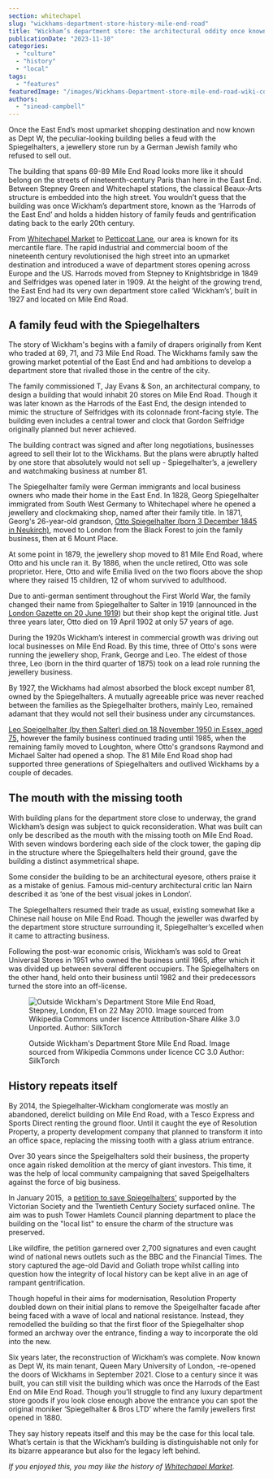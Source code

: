```yaml
---
section: whitechapel
slug: "wickhams-department-store-history-mile-end-road"
title: "Wickham’s department store: the architectural oddity once known as the Harrods of the East End"
publicationDate: "2023-11-10"
categories: 
  - "culture"
  - "history"
  - "local"
tags: 
  - "features"
featuredImage: "/images/Wickhams-Department-store-mile-end-road-wiki-commons.jpg"
authors: 
  - "sinead-campbell"
---
```


Once the East End’s most upmarket shopping destination and now known as Dept W, the peculiar-looking building belies a feud with the Spiegelhalters, a jewellery store run by a German Jewish family who refused to sell out.

The building that spans 69-89 Mile End Road looks more like it should belong on the streets of nineteenth-century Paris than here in the East End. Between Stepney Green and Whitechapel stations, the classical Beaux-Arts structure is embedded into the high street. You wouldn’t guess that the building was once Wickham’s department store, known as the ‘Harrods of the East End’ and holds a hidden history of family feuds and gentrification dating back to the early 20th century. 

From [Whitechapel Market](https://whitechapellondon.co.uk/unexpected-beauty-street-market-photoessay/) to [Petticoat Lane](https://whitechapellondon.co.uk/petticoat-lane-market-history/), our area is known for its mercantile flare. The rapid industrial and commercial boom of the nineteenth century revolutionised the high street into an upmarket destination and introduced a wave of department stores opening across Europe and the US. Harrods moved from Stepney to Knightsbridge in 1849 and Selfridges was opened later in 1909. At the height of the growing trend, the East End had its very own department store called ‘Wickham’s’, built in 1927 and located on Mile End Road. 

## A family feud with the Spiegelhalters

The story of Wickham's begins with a family of drapers originally from Kent who traded at 69, 71, and 73 Mile End Road. The Wickhams family saw the growing market potential of the East End and had ambitions to develop a department store that rivalled those in the centre of the city.

The family commissioned T, Jay Evans & Son, an architectural company, to design a building that would inhabit 20 stores on Mile End Road. Though it was later known as the Harrods of the East End, the design intended to mimic the structure of Selfridges with its colonnade front-facing style. The building even includes a central tower and clock that Gordon Selfridge originally planned but never achieved. 

The building contract was signed and after long negotiations, businesses agreed to sell their lot to the Wickhams. But the plans were abruptly halted by one store that absolutely would not sell up - Spiegelhalter’s, a jewellery and watchmaking business at number 81.

The Spiegelhalter family were German immigrants and local business owners who made their home in the East End. In 1828, Georg Spiegelhalter immigrated from South West Germany to Whitechapel where he opened a jewellery and clockmaking shop, named after their family title. In 1871, Georg's 26-year-old grandson, [Otto Spiegelhalter (born 3 December 1845 in Neukirch)](https://www.yorkbeach.co.uk/family_history/spiegelhalter/otto.html), moved to London from the Black Forest to join the family business, then at 6 Mount Place.

At some point in 1879, the jewellery shop moved to 81 Mile End Road, where Otto and his uncle ran it. By 1886, when the uncle retired, Otto was sole proprietor. Here, Otto and wife Emilia lived on the two floors above the shop where they raised 15 children, 12 of whom survived to adulthood.

Due to anti-german sentiment throughout the First World War, the family changed their name from Spiegelhalter to Salter in 1919 (announced in the [London Gazette on 20 June 1919](https://www.yorkbeach.co.uk/family_history/spiegelhalter/gazette.html)) but their shop kept the original title. Just three years later, Otto died on 19 April 1902 at only 57 years of age.

During the 1920s Wickham’s interest in commercial growth was driving out local businesses on Mile End Road. By this time, three of Otto's sons were running the jewellery shop, Frank, George and Leo. The eldest of those three, Leo (born in the third quarter of 1875) took on a lead role running the jewellery business.

By 1927, the Wickhams had almost absorbed the block except number 81, owned by the Spiegelhalters. A mutually agreeable price was never reached between the families as the Spiegelhalter brothers, mainly Leo, remained adamant that they would not sell their business under any circumstances. 

[Leo Speigelhalter (by then Salter) died on 18 November 1950 in Essex, aged 75,](https://www.yorkbeach.co.uk/family_history/spiegelhalter/children.html) however the family business continued trading until 1985, when the remaining family moved to Loughton, where Otto's grandsons Raymond and Michael Salter had opened a shop. The 81 Mile End Road shop had supported three generations of Spiegelhalters and outlived Wickhams by a couple of decades.  

## The mouth with the missing tooth

With building plans for the department store close to underway, the grand Wickham’s design was subject to quick reconsideration. What was built can only be described as the mouth with the missing tooth on Mile End Road. With seven windows bordering each side of the clock tower, the gaping dip in the structure where the Spiegelhalters held their ground, gave the building a distinct asymmetrical shape. 

Some consider the building to be an architectural eyesore, others praise it as a mistake of genius. Famous mid-century architectural critic Ian Nairn described it as ‘one of the best visual jokes in London’. 

The Spiegelhalters resumed their trade as usual, existing somewhat like a Chinese nail house on Mile End Road. Though the jeweller was dwarfed by the department store structure surrounding it, Spiegelhalter’s excelled when it came to attracting business. 

Following the post-war economic crisis, Wickham’s was sold to Great Universal Stores in 1951 who owned the business until 1965, after which it was divided up between several different occupiers. The Spiegelhalters on the other hand, held onto their business until 1982 and their predecessors turned the store into an off-license.

<figure>

![Outside Wickham's Department Store Mile End Road, Stepney, London, E1 on 22 May 2010. Image sourced from Wikipedia Commons under liscence Attribution-Share Alike 3.0 Unported. Author: SilkTorch](/images/Wickhams-Department-Store-Mile-End-Road-wiki-commons-2-1024x683.jpg)

<figcaption>

Outside Wickham's Department Store Mile End Road. Image sourced from Wikipedia Commons under licence CC 3.0 Author: SilkTorch

</figcaption>

</figure>

## History repeats itself

By 2014, the Spiegelhalter-Wickham conglomerate was mostly an abandoned, derelict building on Mile End Road, with a Tesco Express and Sports Direct renting the ground floor. Until it caught the eye of Resolution Property, a property development company that planned to transform it into an office space, replacing the missing tooth with a glass atrium entrance. 

Over 30 years since the Speigelhalters sold their business, the property once again risked demolition at the mercy of giant investors. This time, it was the help of local community campaigning that saved Speigelhalters against the force of big business. 

In January 2015,  a [petition to save Spiegelhalters'](https://www.change.org/p/tower-hamlets-council-save-spiegelhalter-s) supported by the Victorian Society and the Twentieth Century Society surfaced online. The aim was to push Tower Hamlets Council planning department to place the building on the "local list" to ensure the charm of the structure was preserved.

Like wildfire, the petition garnered over 2,700 signatures and even caught wind of national news outlets such as the BBC and the Financial Times. The story captured the age-old David and Goliath trope whilst calling into question how the integrity of local history can be kept alive in an age of rampant gentrification.

Though hopeful in their aims for modernisation, Resolution Property doubled down on their initial plans to remove the Speigelhalter facade after being faced with a wave of local and national resistance. Instead, they remodelled the building so that the first floor of the Spiegelhalter shop formed an archway over the entrance, finding a way to incorporate the old into the new. 

Six years later, the reconstruction of Wickham’s was complete. Now known as Dept W, its main tenant, Queen Mary University of London, -re-opened the doors of Wickhams in September 2021. Close to a century since it was built, you can still visit the building which was once the Harrods of the East End on Mile End Road. Though you’ll struggle to find any luxury department store goods if you look close enough above the entrance you can spot the original moniker ‘Spiegelhalter & Bros LTD’ where the family jewellers first opened in 1880.

They say history repeats itself and this may be the case for this local tale. What’s certain is that the Wickham’s building is distinguishable not only for its bizarre appearance but also for the legacy left behind. 

_If you enjoyed this, you may like the history of [Whitechapel Market](https://whitechapellondon.co.uk/whitechapel-market-history/)._
